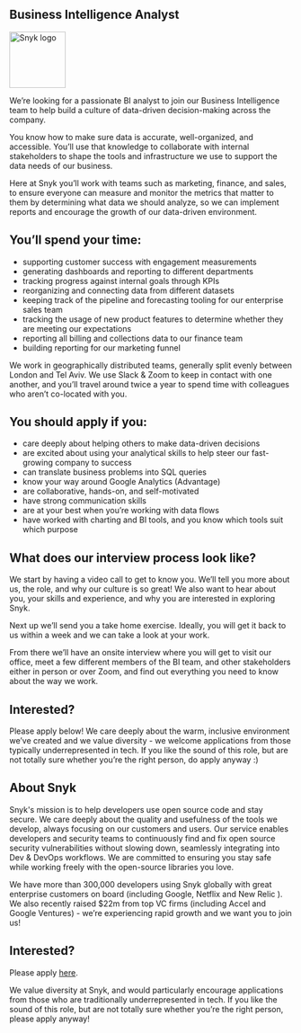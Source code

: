 Business Intelligence Analyst
---

<img src="https://res.cloudinary.com/snyk/image/upload/v1537345894/press-kit/brand/logo-black.png" width="100" alt="Snyk logo" />

<p><span style="font-weight: 400;">We’re looking for a passionate BI analyst to join our Business Intelligence team to help build a culture of data-driven decision-making across the company.</span></p>
<p><span style="font-weight: 400;">You know how to make sure data is accurate, well-organized, and accessible. You’ll use that knowledge to collaborate with internal stakeholders to shape the tools and infrastructure we use to support the data needs of our business. </span></p>
<p><span style="font-weight: 400;">Here at Snyk you’ll work with teams such as marketing, finance, and sales, to ensure everyone can measure and monitor the metrics that matter to them by determining what data we should analyze, so we can implement reports and encourage the growth of our data-driven environment. </span></p>
<h2><strong>You’ll spend your time:</strong></h2>
<ul>
<li style="font-weight: 400;"><span style="font-weight: 400;">supporting customer success with engagement measurements</span></li>
<li style="font-weight: 400;"><span style="font-weight: 400;">generating dashboards and reporting to different departments</span></li>
<li style="font-weight: 400;"><span style="font-weight: 400;">tracking progress against internal goals through KPIs</span></li>
<li style="font-weight: 400;"><span style="font-weight: 400;">reorganizing and connecting data from different datasets</span></li>
<li style="font-weight: 400;"><span style="font-weight: 400;">keeping track of the pipeline and forecasting tooling for our enterprise sales team</span></li>
<li style="font-weight: 400;"><span style="font-weight: 400;">tracking the usage of new product features to determine whether they are meeting our expectations</span></li>
<li style="font-weight: 400;"><span style="font-weight: 400;">reporting all billing and collections data to our finance team</span></li>
<li style="font-weight: 400;"><span style="font-weight: 400;">building reporting for our marketing funnel</span></li>
</ul>
<p><span style="font-weight: 400;">We work in geographically distributed teams, generally split evenly between London and Tel Aviv. We use Slack &amp; Zoom to keep in contact with one another, and you’ll travel around twice a year to spend time with colleagues who aren’t co-located with you.</span></p>
<h2><strong>You should apply if you:</strong></h2>
<ul>
<li style="font-weight: 400;"><span style="font-weight: 400;">care deeply about helping others to make data-driven decisions</span></li>
<li style="font-weight: 400;"><span style="font-weight: 400;">are excited about using your analytical skills to help steer our fast-growing company to success</span></li>
<li style="font-weight: 400;"><span style="font-weight: 400;">can translate business problems into SQL queries</span></li>
<li style="font-weight: 400;"><span style="font-weight: 400;">know your way around Google Analytics (Advantage)</span></li>
<li style="font-weight: 400;"><span style="font-weight: 400;">are collaborative, hands-on, and self-motivated</span></li>
<li style="font-weight: 400;"><span style="font-weight: 400;">have strong communication skills</span></li>
<li style="font-weight: 400;"><span style="font-weight: 400;">are at your best when you’re working with data flows</span></li>
<li style="font-weight: 400;"><span style="font-weight: 400;">have worked with charting and BI tools, and you know which tools suit which purpose</span></li>
</ul>
<h2><strong>What does our interview process look like?</strong></h2>
<p><span style="font-weight: 400;">We start by having a video call to get to know you. We’ll tell you more about us, the role, and why our culture is so great! We also want to hear about you, your skills and experience, and why you are interested in exploring Snyk. </span></p>
<p><span style="font-weight: 400;">Next up we’ll send you a take home exercise. Ideally, you will get it back to us within a week and we can take a look at your work.</span></p>
<p><span style="font-weight: 400;">From there we’ll have an onsite interview where you will get to visit our office, meet a few different members of the BI team, and other stakeholders either in person or over Zoom, and find out everything you need to know about the way we work. </span></p>
<h2><strong>Interested?</strong></h2>
<p><span style="font-weight: 400;">Please apply below! We care deeply about the warm, inclusive environment we’ve created and we value diversity - we welcome applications from those typically underrepresented in tech. If you like the sound of this role, but are not totally sure whether you’re the right person, do apply anyway :)</span></p>
<h2><strong>About Snyk</strong></h2>
<p><span style="font-weight: 400;">Snyk's mission is to help developers use open source code and stay secure. We care deeply about the quality and usefulness of the tools we develop, always focusing on our customers and users. Our service enables developers and security teams to continuously find and fix open source security vulnerabilities without slowing down, seamlessly integrating into Dev &amp; DevOps workflows. We are committed to ensuring you stay safe while working freely with the open-source libraries you love. </span></p>
<p><span style="font-weight: 400;">We have more than 300,000 developers using Snyk globally with great enterprise customers on board (including Google, Netflix and New Relic ). We also recently raised $22m from top VC firms (including Accel and Google Ventures) - we’re experiencing rapid growth and we want you to join us!</span></p>

Interested?
---

Please apply [here](https://boards.greenhouse.io/snyk/jobs/4582416002#app).

We value diversity at Snyk, and would particularly encourage applications from those who are traditionally underrepresented in tech.
If you like the sound of this role, but are not totally sure whether you’re the right person, please apply anyway!

